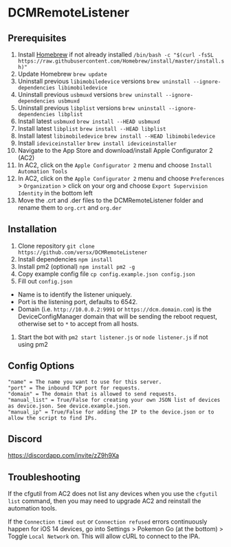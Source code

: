 # DCMRemoteListener  

## Prerequisites  
1. Install [Homebrew](https://brew.sh) if not already installed `/bin/bash -c "$(curl -fsSL https://raw.githubusercontent.com/Homebrew/install/master/install.sh)"`  
1. Update Homebrew `brew update`  
1. Uninstall previous `libimobiledevice` versions `brew uninstall --ignore-dependencies libimobiledevice`  
1. Uninstall previous `usbmuxd` versions `brew uninstall --ignore-dependencies usbmuxd`  
1. Uninstall previous `libplist` versions `brew uninstall --ignore-dependencies libplist`  
1. Install latest `usbmuxd` `brew install --HEAD usbmuxd`  
1. Install latest `libplist` `brew install --HEAD libplist`   
1. Install latest `libimobiledevice` `brew install --HEAD libimobiledevice`  
1. Install `ideviceinstaller` `brew install ideviceinstaller`  
1. Navigate to the App Store and download/install Apple Configurator 2 (AC2)<br>
1. In AC2, click on the `Apple Configurator 2` menu and choose `Install Automation Tools`<br>
1. In AC2, click on the `Apple Configurator 2` menu and choose `Preferences` > `Organization` > click on your org and choose `Export Supervision Identity` in the bottom left<br>
1. Move the .crt and .der files to the DCMRemoteListener folder and rename them to `org.crt` and `org.der`<br>

## Installation  
1. Clone repository `git clone https://github.com/versx/DCMRemoteListener`  
1. Install dependencies `npm install`  
1. Install pm2 (optional) `npm install pm2 -g`  
1. Copy example config file `cp config.example.json config.json`  
1. Fill out `config.json`  
  * Name is to identify the listener uniquely.
  * Port is the listening port, defaults to 6542.
  * Domain (i.e. `http://10.0.0.2:9991` or `https://dcm.domain.com`) is the DeviceConfigManager domain that will be sending the reboot request, otherwise set to `*` to accept from all hosts.

1. Start the bot with `pm2 start listener.js` or `node listener.js` if not using pm2  

## Config Options
```
"name" = The name you want to use for this server.
"port" = The inbound TCP port for requests.
"domain" = The domain that is allowed to send requests.
"manual_list" = True/False for creating your own JSON list of devices as device.json. See device.example.json.
"manual_ip" = True/False for adding the IP to the device.json or to allow the script to find IPs.
```

## Discord  
https://discordapp.com/invite/zZ9h9Xa  

## Troubleshooting
If the cfgutil from AC2 does not list any devices when you use the `cfgutil list` command, then you may need to upgrade AC2 and reinstall the automation tools.

If the `Connection timed out` or `Connection refused` errors continuously happen for iOS 14 devices, go into Settings > Pokemon Go (at the bottom) > Toggle `Local Network` on. This will allow cURL to connect to the IPA.
